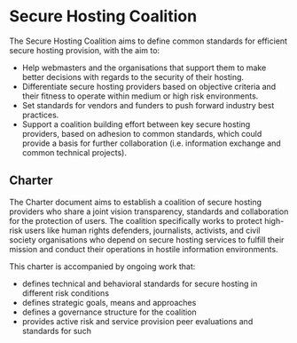Secure Hosting Coalition
========================

The Secure Hosting Coalition aims to define common standards for efficient secure hosting provision, with the aim to:
 * Help webmasters and the organisations that support them to make better decisions with regards to the security of their hosting.
 * Differentiate secure hosting providers based on objective criteria and their fitness to operate within medium or high risk environments.
 * Set standards for vendors and funders to push forward industry best practices.
 * Support a coalition building effort between key secure hosting providers, based on adhesion to common standards, which could provide a basis for further collaboration (i.e. information exchange and common technical projects).

Charter
-------

The Charter document aims to establish a coalition of secure hosting providers who share a joint vision transparency, standards and collaboration for the protection of users. The coalition specifically works to protect high-risk users like human rights defenders, journalists, activists, and civil society organisations who depend on secure hosting services to fulfill their mission and conduct their operations in hostile information environments.

This charter is accompanied by ongoing work that:
 - defines technical and behavioral standards for secure hosting in different risk conditions
 - defines strategic goals, means and approaches
 - defines a governance structure for the coalition
 - provides active risk and service provision peer evaluations and standards for such